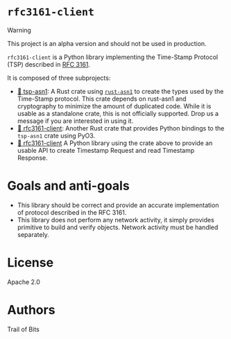 # `rfc3161-client`

> [!WARNING]  
> This project is an alpha version and should not be used in production.


`rfc3161-client` is a Python library implementing the Time-Stamp Protocol (TSP)
described in [RFC 3161](https://www.ietf.org/rfc/rfc3161.txt).

It is composed of three subprojects:

- [:crab: tsp-asn1](./rust/tsp-asn1/Cargo.toml): A Rust crate using [`rust-asn1`](https://docs.rs/asn1/latest/asn1/index.html)
  to create the types used by the Time-Stamp protocol. This crate depends on 
  rust-asn1 and cryptography to minimize the amount of duplicated code. While 
  it is usable as a standalone crate, this is not officially supported. Drop 
  us a message if you are interested in using it.
- [:crab: rfc3161-client](./rust/Cargo.toml): Another Rust crate that 
  provides 
  Python bindings to the `tsp-asn1` crate using PyO3. 
- [:snake: rfc3161-client](./pyproject.toml) A Python library using the 
  crate above to provide an usable API to create Timestamp Request and read 
  Timestamp Response. 

# Goals and anti-goals

- This library should be correct and provide an accurate implementation of 
protocol described in the RFC 3161.
- This library does not perform any network activity, it simply provides 
  primitive to build and verify objects. Network activity must be handled 
  separately.

# License

Apache 2.0

# Authors
Trail of Bits